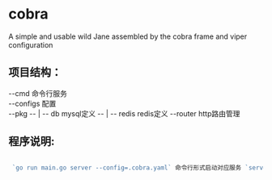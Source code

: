 # cobra
A simple and usable wild Jane assembled by the cobra frame and viper configuration

## 项目结构：
--cmd 命令行服务  
--configs 配置  
--pkg 
-- | -- db    mysql定义
-- | -- redis redis定义
--router http路由管理

## 程序说明:
```go

 `go run main.go server --config=.cobra.yaml` 命令行形式启动对应服务 `server` 表示启动`cmd`目录下对应的该服务

```